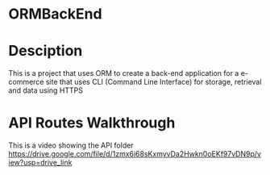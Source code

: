 # ORMBackEnd
# Desciption
This is a project that uses ORM to create a back-end application for a e-commerce site that
uses CLI (Command Line Interface) for storage, retrieval and data using HTTPS
# API Routes Walkthrough
This is a video showing the API folder 
https://drive.google.com/file/d/1zmx6i68sKxmyvDa2Hwkn0oEKf97vDN9p/view?usp=drive_link
